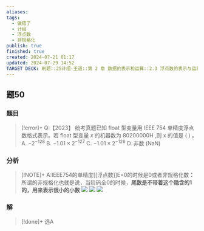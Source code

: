 ```yaml
---
aliases: 
tags:
  - 做错了
  - 计组
  - 浮点数
  - 非规格化
publish: true
finished: true
created: 2024-07-21 01:17
updated: 2024-07-29 14:52
TARGET DECK: 刷题::25计组-王道::第 2 章 数据的表示和运算::2.3 浮点数的表示与运算::题50
---
```

## 题50
### 题目
> [!error]+
> Q:【2023】 统考真题已知 float 型变量用 IEEE 754 单精度浮点数格式表示。若 float 型变量 $x$ 的机器数为 ${80200000}\mathrm{H}$ ,则 $\mathrm{x}$ 的值是 ( ) 。 
> A. $- {2}^{-{128}}$ 
> B. $- {1.01} \times {2}^{-{127}}$ 
> C. $- {1.01} \times {2}^{-{126}}$ 
> D. 非数 (NaN)
### 分析
> [!NOTE]+
> A:IEEE754的单精度[[浮点数]]E=0的时候是0或者非规格化数：所谓的非规格化也就是说，当阶码全0的时候，**尾数是不带着这个隐含的1的，用来表示很小的小数**
> ![](https://img.hwenyi.tech/202407291512139.webp)
> ![](https://img.hwenyi.tech/202407241659051.webp)
> ![](https://img.hwenyi.tech/202408030024442.webp)
### 解
> [!done]+
> 选A
